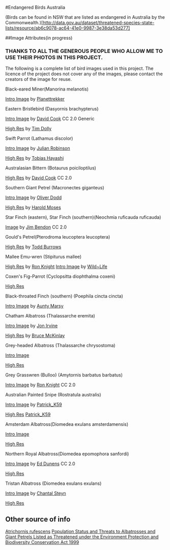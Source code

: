 #Endangered Birds Australia

(Birds can be found in NSW that are listed as endangered in Australia by the Commonwealth.)[http://data.gov.au/dataset/threatened-species-state-lists/resource/ab6c9078-ac64-41e0-9987-3e38da53d277]


##Image Attributes(in progress)

### THANKS TO ALL THE GENEROUS PEOPLE WHO ALLOW ME TO USE THEIR PHOTOS IN THIS PROJECT. 

The following is a complete list of bird images used in this project. The licence of the project does not cover any of the images, please contact the creators  of the image for reuse. 

Black-eared Miner(Manorina melanotis)

[Intro Image](https://flic.kr/p/8LkeCd) by [Planettrekker](https://www.flickr.com/photos/planettrekker/)


Eastern Bristlebird (Dasyornis brachypterus)

[Intro Image](https://flic.kr/p/ckjKfo) by [David Cook](https://flic.kr/p/4UUpTw) CC 2.0 Generic

[High Res](http://tim-dolby.blogspot.com.au) by [Tim Dolly](http://tim-dolby.blogspot.com.au)


Swift Parrot (Lathamus discolor) 

[Intro Image](https://flic.kr/p/8EHCTt) by [Julian Robinson](https://www.flickr.com/photos/ozjulian/)

[High Res](https://flic.kr/p/4Hqysg) by [Tobias Hayashi](https://www.flickr.com/photos/callocephalon/)


Australasian Bittern (Botaurus poiciloptilus)

[High Res](https://flic.kr/p/ormTq2) by [David Cook](https://www.flickr.com/photos/frankzed/) CC 2.0


Southern Giant Petrel (Macronectes giganteus)

[Intro Image](https://flic.kr/p/dGZLrv) by [Oliver Dodd](https://www.flickr.com/photos/oliverdodd/)

[High Res](https://flic.kr/p/kqb1ai) by [Harold Moses](https://www.flickr.com/photos/mosesharold/)


Star Finch (eastern), Star Finch (southern)(Neochmia ruficauda ruficauda)

[Image](https://flic.kr/p/uByw92) by [Jim Bendon](https://www.flickr.com/photos/jim_bendon_1957/) CC 2.0


Gould's Petrel(Pterodroma leucoptera leucoptera)


[High Res](https://flic.kr/p/dN1mWz) by [Todd Burrows](https://www.flickr.com/photos/toddburrows/)



Mallee Emu-wren (Stipiturus mallee)

[High Res](https://flic.kr/p/diYjwY) by [Ron Knight](https://www.flickr.com/photos/sussexbirder/)
[Intro Image](https://flic.kr/p/qaiN8e) by [Wild~Life](https://www.flickr.com/photos/andrew_alderson/)



Coxen's Fig-Parrot (Cyclopsitta diophthalma coxeni)


[High Res](https://upload.wikimedia.org/wikipedia/commons/b/b3/Cyclopsitta_diophthalma_-Birdworld_Kuranda%2C_Queensland%2C_Australia_-male-8a.jpg)


Black-throated Finch (southern) (Poephila cincta cincta)

[Intro Image](https://flic.kr/p/9qfMzH) by [Aunty Marsy](https://www.flickr.com/photos/auntymarsy/)


Chatham Albatross (Thalassarche eremita)

[Intro Image](https://flic.kr/p/8UexwV) by [Jon Irvine](https://www.flickr.com/photos/calidris-photos/)

[High Res](https://flic.kr/p/pB3vg7) by [Bruce McKinlay](https://www.flickr.com/photos/98212195@N00/)


Grey-headed Albatross (Thalassarche chrysostoma)

[Intro Image](https://en.wikipedia.org/wiki/Grey-headed_albatross#/media/File:Thalassarche_chrysostoma_-_SE_Tasmania.jpg)

[High Res](https://upload.wikimedia.org/wikipedia/commons/4/43/Thalassarche_chrysostoma_-Southern_Ocean%2C_Drakes_Passage_-flying-8_%281%29.jpg)


Grey Grasswren (Bulloo) (Amytornis barbatus barbatus)

[Intro Image](https://flic.kr/p/diYmzg) by [Ron Knight](https://www.flickr.com/photos/sussexbirder/) CC 2.0


Australian Painted Snipe (Rostratula australis)

[Intro Image](https://flic.kr/p/dQDDLd) by [Patrick_K59](https://www.flickr.com/photos/patrick_k59/)

[High Res](https://flic.kr/p/dUx4r5) [Patrick_K59](https://www.flickr.com/photos/patrick_k59/)


Amsterdam Albatross(Diomedea exulans amsterdamensis)

[Intro Image](https://upload.wikimedia.org/wikipedia/commons/thumb/f/f2/Albatros_d%27amsterdam_poussin.jpg/500px-Albatros_d%27amsterdam_poussin.jpg)

[High Res](https://en.wikipedia.org/wiki/Amsterdam_albatross#/media/File:Albatros_d%27amsterdam.jpg)


Northern Royal Albatross(Diomedea epomophora sanfordi)

[Intro Image](https://flic.kr/p/qavMD1) by [Ed Dunens](https://www.flickr.com/photos/blachswan/) CC 2.0

[High Res](https://en.wikipedia.org/wiki/Northern_royal_albatross#/media/File:Diomedea_sanfordi_-_SE_Tasmania.jpg)


Tristan Albatross (Diomedea exulans exulans)

[Intro Image](https://flic.kr/p/6aFUqB) by [Chantal Steyn](https://www.flickr.com/photos/chantal_steyn/)

[High Res](https://upload.wikimedia.org/wikipedia/commons/thumb/c/c4/Diomedea_exulans_in_flight_-_SE_Tasmania.jpg/440px-Diomedea_exulans_in_flight_-_SE_Tasmania.jpg)

## Other source of info 
[Atrichornis rufescens](http://www.environment.gov.au/biodiversity/threatened/species/pubs/655-conservation-advice.pdf)
[Population Status and Threats to Albatrosses and Giant
Petrels Listed as Threatened under the Environment
Protection and Biodiversity Conservation Act 1999](http://www.antarctica.gov.au/__data/assets/pdf_file/0019/40636/Albatross-Background-Paper-FINAL.pdf)
